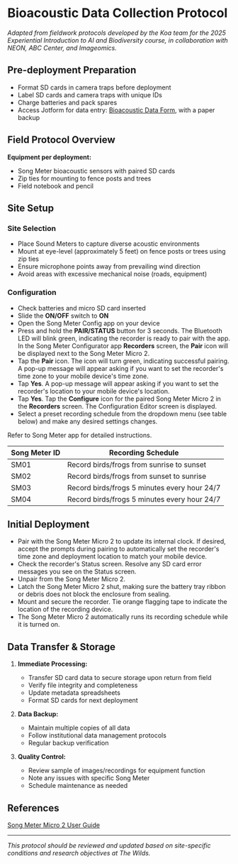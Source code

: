 #  Bioacoustic Data Collection Protocol
*Adapted from fieldwork protocols developed by the Koa team for the 2025 Experiential Introduction to AI and Biodiversity course, in collaboration with NEON, ABC Center, and Imageomics.*

## Pre-deployment Preparation
- Format SD cards in camera traps before deployment
- Label SD cards and camera traps with unique IDs
- Charge batteries and pack spares
- Access Jotform for data entry: [Bioacoustic Data Form](https://form.jotform.com/251745612766160), with a paper backup


## Field Protocol Overview

**Equipment per deployment:**
- Song Meter bioacoustic sensors with paired SD cards
- Zip ties for mounting to fence posts and trees
- Field notebook and pencil


## Site Setup

### Site Selection
   - Place Sound Meters to capture diverse acoustic environments 
   - Mount at eye-level (approximately 5 feet) on fence posts or trees using zip ties
   - Ensure microphone points away from prevailing wind direction
   - Avoid areas with excessive mechanical noise (roads, equipment)


### Configuration
   - Check batteries and micro SD card inserted
   - Slide the **ON/OFF** switch to **ON**
   - Open the Song Meter Config app on your device
   - Press and hold the **PAIR/STATUS** button for 3 seconds. The Bluetooth LED will blink green, indicating the recorder is ready to pair with the app. In the Song Meter Configurator app **Recorders** screen, the **Pair** icon will be displayed next to the Song Meter Micro 2.
   - Tap the **Pair** icon. The icon will turn green, indicating successful pairing. A pop-up message will appear asking if you want to set the recorder's time zone to your mobile device's time zone.
   - Tap **Yes**. A pop-up message will appear asking if you want to set the recorder's location to your mobile device's location.
   - Tap **Yes**. Tap the **Configure** icon for the paired Song Meter Micro 2 in the **Recorders** screen. The Configuration Editor screen is displayed.
   - Select a preset recording schedule from the dropdown menu (see table below) and make any desired settings changes.

Refer to Song Meter app for detailed instructions.


   Song Meter ID | Recording Schedule|
   |----------------|-------------------|
   | SM01          | Record birds/frogs from sunrise to sunset |
   | SM02          | Record birds/frogs from sunset to sunrise |
   | SM03          | Record birds/frogs 5 minutes every hour 24/7 |
   | SM04          | Record birds/frogs 5 minutes every hour 24/7 |



## Initial Deployment
- Pair with the Song Meter Micro 2 to update its internal clock.
If desired, accept the prompts during pairing to automatically set the recorder's time zone and deployment location to match your mobile device.
- Check the recorder's Status screen. Resolve any SD card error messages you see on the Status screen.
- Unpair from the Song Meter Micro 2.
- Latch the Song Meter Micro 2 shut, making sure the battery tray ribbon or debris does not block the enclosure from sealing.
- Mount and secure the recorder. Tie orange flagging tape to indicate the location of the recording device.
- The Song Meter Micro 2 automatically runs its recording schedule while it is turned on.


## Data Transfer & Storage

1. **Immediate Processing:**
   - Transfer SD card data to secure storage upon return from field
   - Verify file integrity and completeness
   - Update metadata spreadsheets
   - Format SD cards for next deployment

2. **Data Backup:**
   - Maintain multiple copies of all data
   - Follow institutional data management protocols
   - Regular backup verification

3. **Quality Control:**
   - Review sample of images/recordings for equipment function
   - Note any issues with specific Song Meter
   - Schedule maintenance as needed


## References

[Song Meter Micro 2 User Guide](https://www.wildlifeacoustics.com/uploads/user-guides/html/Micro2_UserGuide/en/index.html)

---

*This protocol should be reviewed and updated based on site-specific conditions and research objectives at The Wilds.*